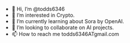 - 👋 Hi, I’m @todds6346
- 👀 I’m interested in Crypto.
- 🌱 I’m currently learning about Sora by OpenAI.
- 💞️ I’m looking to collaborate on AI projects.
- 📫 How to reach me todds6346ATgmail.com

<!---
todds6346/todds6346 is a ✨ special ✨ repository because its `README.md` (this file) appears on your GitHub profile.
You can click the Preview link to take a look at your changes.
--->

